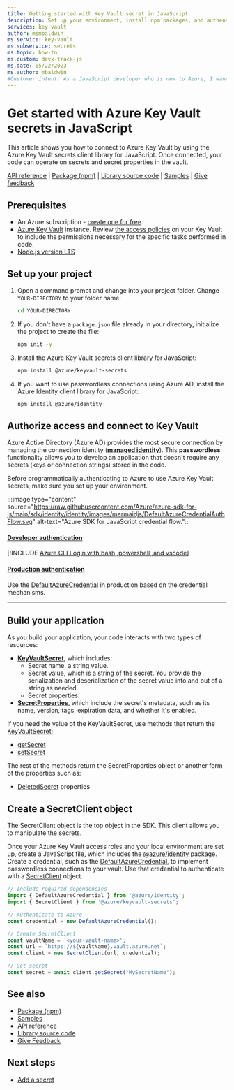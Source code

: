 ```yaml
---
title: Getting started with Key Vault secret in JavaScript
description: Set up your environment, install npm packages, and authenticate to Azure to get started using Key Vault secrets in JavaScript
services: key-vault
author: msmbaldwin
ms.service: key-vault
ms.subservice: secrets
ms.topic: how-to
ms.custom: devx-track-js
ms.date: 05/22/2023
ms.author: mbaldwin
#Customer intent: As a JavaScript developer who is new to Azure, I want to know the high level steps necessary to use Key Vault secrets in JavaScript.
---
```

# Get started with Azure Key Vault secrets in JavaScript
  
This article shows you how to connect to Azure Key Vault by using the Azure Key Vault secrets client library for JavaScript. Once connected, your code can operate on secrets and secret properties in the vault. 

[API reference](/javascript/api/overview/azure/keyvault-secrets-readme) | [Package (npm)](https://www.npmjs.com/package/@azure/keyvault-secrets) | [Library source code](https://github.com/Azure/azure-sdk-for-js/tree/@azure/keyvault-secrets_4.7.0/sdk/keyvault/keyvault-secrets) | [Samples](https://github.com/Azure/azure-sdk-for-js/tree/@azure/keyvault-secrets_4.7.0/sdk/keyvault/keyvault-secrets/samples) | [Give feedback](https://github.com/Azure/azure-sdk-for-js/issues)
  
## Prerequisites  
  
- An Azure subscription - [create one for free](https://azure.microsoft.com/free/?WT.mc_id=A261C142F).
- [Azure Key Vault](../general/quick-create-cli.md) instance. Review [the access policies](../general/assign-access-policy.md) on your Key Vault to include the permissions necessary for the specific tasks performed in code.
- [Node.js version LTS](https://nodejs.org/)  

## Set up your project

1. Open a command prompt and change into your project folder. Change `YOUR-DIRECTORY` to your folder name:

    ```bash
    cd YOUR-DIRECTORY
    ```

1. If you don't have a `package.json` file already in your directory, initialize the project to create the file:

    ```bash
    npm init -y
    ```

1. Install the Azure Key Vault secrets client library for JavaScript:

    ```bash
    npm install @azure/keyvault-secrets
    ```

1. If you want to use passwordless connections using Azure AD, install the Azure Identity client library for JavaScript:

    ```bash
    npm install @azure/identity
    ```

## Authorize access and connect to Key Vault

Azure Active Directory (Azure AD) provides the most secure connection by managing the connection identity ([**managed identity**](../../active-directory/managed-identities-azure-resources/overview.md)). This **passwordless** functionality allows you to develop an application that doesn't require any secrets (keys or connection strings) stored in the code.

Before programmatically authenticating to Azure to use Azure Key Vault secrets, make sure you set up your environment. 

:::image type="content" source="https://raw.githubusercontent.com/Azure/azure-sdk-for-js/main/sdk/identity/identity/images/mermaidjs/DefaultAzureCredentialAuthFlow.svg" alt-text="Azure SDK for JavaScript credential flow.":::

#### [Developer authentication](#tab/developer-auth)

[!INCLUDE [Azure CLI Login with bash, powershell, and vscode](../../../includes/azure-cli-login.md)]

#### [Production authentication](#tab/production-auth)

Use the [DefaultAzureCredential](https://www.npmjs.com/package/@azure/identity#DefaultAzureCredential) in production based on the credential mechanisms.

---

## Build your application

As you build your application, your code interacts with two types of resources:

- [**KeyVaultSecret**](/javascript/api/@azure/keyvault-secrets/keyvaultsecret), which includes: 
    - Secret name, a string value. 
    - Secret value, which is a string of the secret. You provide the serialization and deserialization of the secret value into and out of a string as needed. 
    - Secret properties.
- [**SecretProperties**](/javascript/api/@azure/keyvault-secrets/secretproperties), which include the secret's metadata, such as its name, version, tags, expiration data, and whether it's enabled.

If you need the value of the KeyVaultSecret, use methods that return the [KeyVaultSecret](/javascript/api/@azure/keyvault-secrets/keyvaultsecret):

* [getSecret](/javascript/api/@azure/keyvault-secrets/secretclient#@azure-keyvault-secrets-secretclient-getsecret)
* [setSecret](/javascript/api/@azure/keyvault-secrets/secretclient#@azure-keyvault-secrets-secretclient-setsecret)

The rest of the methods return the SecretProperties object or another form of the properties such as:

* [DeletedSecret](/javascript/api/@azure/keyvault-secrets/deletedsecret) properties

## Create a SecretClient object

The SecretClient object is the top object in the SDK. This client allows you to manipulate the secrets.

Once your Azure Key Vault access roles and your local environment are set up, create a JavaScript file, which includes the [@azure/identity](https://www.npmjs.com/package/@azure/identity) package. Create a credential, such as the [DefaultAzureCredential](/javascript/api/overview/azure/identity-readme#defaultazurecredential), to implement passwordless connections to your vault. Use that credential to authenticate with a [SecretClient](/javascript/api/@azure/keyvault-secrets/secretclient) object.

```javascript
// Include required dependencies
import { DefaultAzureCredential } from '@azure/identity';  
import { SecretClient } from '@azure/keyvault-secrets';  

// Authenticate to Azure
const credential = new DefaultAzureCredential(); 

// Create SecretClient
const vaultName = '<your-vault-name>';  
const url = `https://${vaultName}.vault.azure.net`;  
const client = new SecretClient(url, credential);  

// Get secret
const secret = await client.getSecret("MySecretName");
```

## See also

- [Package (npm)](https://www.npmjs.com/package/@azure/keyvault-secrets)
- [Samples](https://github.com/Azure/azure-sdk-for-js/tree/@azure/keyvault-secrets_4.7.0/sdk/keyvault/keyvault-secrets/samples)
- [API reference](/javascript/api/overview/azure/keyvault-secrets-readme)
- [Library source code](https://github.com/Azure/azure-sdk-for-js/tree/@azure/keyvault-secrets_4.7.0/sdk/keyvault/keyvault-secrets)
- [Give Feedback](https://github.com/Azure/azure-sdk-for-js/issues)

## Next steps

* [Add a secret](javascript-developer-guide-set-update-rotate-secret.md)